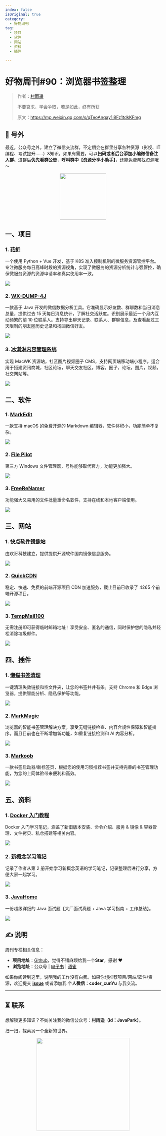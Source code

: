 ```yaml
---
index: false
isOriginal: true
category:
  - 好物周刊
tag:
  - 项目
  - 软件
  - 网站
  - 资料
  - 插件

---
```


# 好物周刊#90：浏览器书签整理

> 作者：[村雨遥](https://github.com/cunyu1943)
> 
> 不要哀求，学会争取，若是如此，终有所获
> 
> 原文：https://mp.weixin.qq.com/s/qTeoAnqay1i8Fz1tdkKFmg


## 🎈 号外 

最近，公众号之外，建立了微信交流群，不定期会在群里分享各种资源（影视、IT 编程、考试提升……）&知识。如果有需要，可以**扫码或者后台添加小编微信备注入群**。进群后**优先看群公告**，**呼叫群中【资源分享小助手】**，还能免费帮找资源哦～

<center>
<img src="/contact/wxgroup.jpg" width="150"> 
</center>

## 一、项目

### 1. [花折](https://github.com/CassInfra/KubeDoor)

一个使用 Python + Vue 开发，基于 K8S 准入控制机制的微服务资源管控平台。专注微服务每日高峰时段的资源视角，实现了微服务的资源分析统计与强管控，确保微服务资源的资源申请率和真实使用率一致。

![](assets/0104-0110/1736208567041-1b4ed21d-2536-4793-93fe-eb8f6485c8cc.webp)

### 2. [WX-DUMP-4J](https://github.com/xuchengsheng/wx-dump-4j)

一款基于 Java 开发的微信数据分析工具。它准确显示好友数、群聊数和当日消息总量，提供过去 15 天每日消息统计，了解社交活跃度。识别展示最近一个月内互动频繁的前 10 位联系人。支持导出聊天记录、联系人、群聊信息，及查看超过三天限制的朋友圈历史记录和找回微信好友。

![](assets/0104-0110/1736208732739-6b8f8c34-f93f-464e-a164-8a667835a8a5.webp)

### 3. [冰淇淋内容管理系统](https://github.com/Thecosy/IceCMS)

实现 MacWK 资源站，社区图片视频圈子 CMS，支持网页端移动端小程序。适合用于搭建资讯商城，社区论坛，聊天交友社区，博客，圈子，论坛，图片，视频，社交网站等。

![](assets/0104-0110/1736209217943-604e3de0-c430-429b-b7e1-b9fd5a0148a0.webp)

## 二、软件

### 1. [MarkEdit](https://github.com/MarkEdit-app/MarkEdit)

一款支持 macOS 的免费开源的 Markdown 编辑器，软件体积小，功能简单不复杂。

![](assets/0104-0110/1736246816657-28946273-03eb-4df6-94fa-4ccf2e462e82.webp)

### 2. [File Pilot](https://filepilot.tech/)

第三方 Windows 文件管理器，号称能够取代官方，功能更加强大。

![](assets/0104-0110/1736294642368-d6e1cec2-f7f6-427e-8cee-f49a743ab60a.webp)

### 3. [FreeReNamer](https://github.com/cyhuajuan/FreeReNamer)

功能强大又易用的文件批量重命名软件，支持在线和本地客户端使用。

![](assets/0104-0110/1736391771196-21854c26-32cc-44c5-a1f7-f168c3adf29d.webp)

## 三、网站

### 1. [快点软件镜像站](https://mirrors.quickso.cn/)

由欢哥科技建立，提供提供开源软件国内镜像信息服务。

![](assets/0104-0110/1736246472852-16785592-5165-424e-b604-6cb70ab068ec.webp)

### 2. [QuickCDN](https://cdn.quickso.cn/)

稳定、快速、免费的前端开源项目 CDN 加速服务，截止目前已收录了 4265 个前端开源项目。

![](assets/0104-0110/1736246694776-2196ea2d-2363-4576-98ab-c4bb18432dda.webp)

### 3. [TempMail100](https://tempmail100.com/)

无需注册即可获得临时邮箱地址！享受安全、匿名的通信，同时保护您的隐私并轻松消除垃圾邮件。

![](assets/0104-0110/1736246901642-1c7f782d-5826-4ff6-86ec-e171afd53b95.webp)

## 四、插件

### 1. [懒猫书签清理](https://chromewebstore.google.com/detail/懒猫书签清理/aeehapalakdoclgmfeondmephgiandef)

一键清理失效链接和空文件夹，让您的书签井井有条。支持 Chrome 和 Edge 浏览器，提供智能分析、隐私保护等功能。

![](assets/0104-0110/1736294496109-a2e99691-1c61-48ae-bd1c-d30660443151.webp)

### 2. [MarkMagic](https://chromewebstore.google.com/detail/markmagic-智能书签管理器/efpddbdnjokoakknlfljkcndcaonilpg)

浏览器的智能书签管理解决方案。享受无缝链接检查、内容合规性保障和智能排序。而且目前也在不断增加新功能，如重复链接检测和 AI 内容分析。

![](assets/0104-0110/1736294846843-fbba2601-f281-4c7e-8b75-7be31dee1cbd.webp)

### 3. [Markoob](https://chromewebstore.google.com/detail/markoob-书签启动器/lnhnllkaacmnkffnjgcnokifakeckido)

一款书签启动器/新标签页，根据您的使用习惯推荐书签并支持完善的书签管理功能，为您的上网体验带来便利和高效。

![](assets/0104-0110/1736295034315-484a36a9-3086-444c-983e-4a873442e7cc.webp)

## 五、资料

### 1. [Docker 入门教程](https://github.com/jaywcjlove/docker-tutorial)

Docker 入门学习笔记，涵盖了新旧版本安装、命令介绍、服务 & 镜像 & 容器管理、文件拷贝、私仓搭建等相关内容。

![](assets/0104-0110/1736208239778-2b9b7f80-c953-40fd-aec7-31c53a747a02.webp)

### 2. [新概念学习笔记](https://github.com/andylee1890/NewConceptEnglish)

记录了作者从第 2 册开始学习新概念英语的学习笔记，记录整理后进行分享，方便大家一起学习。

![](assets/0104-0110/1736208838807-5f824765-8411-4419-a375-a6187285aa4c.webp)

### 3. [JavaHome](https://github.com/whx123/JavaHome)

一份超级详细的 Java 面试题【大厂面试真题 + Java 学习指南 + 工作总结】。

![](assets/0104-0110/1736387230329-c4ea3edc-38ff-4a0b-b889-775871377a49.webp)

## ✍️ 说明

周刊专栏相关信息：

- **项目地址**：[Github](https://github.com/cunyu1943/weekly)，觉得不错麻烦给我一个**Star**，感谢 ❤️
- **浏览地址**：公众号 | [电子书](https://cunyu1943.github.io/weekly) | [语雀](https://yuque.com/cunyu1943/weekly)

如果你阅读到这里，说明我的工作没有白费。如果你想推荐项目/网站/软件/资源，欢迎提交 **[issue](https://github.com/cunyu1943/weekly/issues)** 或者添加我 **个人微信：coder_cunYu** 与我交流。

---

## ⏳ 联系

想解锁更多知识？不妨关注我的微信公众号：**村雨遥（id：JavaPark）**。

扫一扫，探索另一个全新的世界。

<center>
<img src="/contact/contact.png" width="300">
</center>


